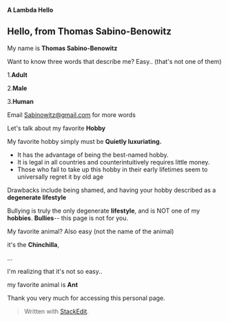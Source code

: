 ﻿
**A Lambda Hello**

## Hello, from Thomas Sabino-Benowitz

My name is **Thomas Sabino-Benowitz**

Want to know three words that describe me?
Easy.. (that's not one of them)

1.**Adult**

2.**Male**

3.**Human**

Email Sabinowitz@gmail.com for more words

Let's talk about my favorite **Hobby**

My favorite hobby simply must be **Quietly luxuriating.**

- It has the advantage of being the best-named hobby.
- It is legal in all countries and counterintuitively requires little money.
- Those who fail to take up this hobby in their early lifetimes seem to universally regret it by old age

Drawbacks include being shamed, and having your hobby described as a **degenerate lifestyle**

Bullying is truly the only degenerate **lifestyle**, and is NOT one of my **hobbies**. **Bullies**-- this page is not for you.

My favorite animal? Also easy (not the name of the animal)

it's the **Chinchilla**,

...

I'm realizing that it's not so easy..

my favorite animal is **Ant**

Thank you very much for accessing this personal page.




> Written with [StackEdit](https://stackedit.io/).
